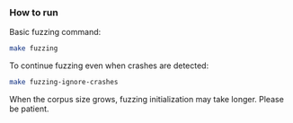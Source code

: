 ### How to run

Basic fuzzing command:
```bash
make fuzzing
```

To continue fuzzing even when crashes are detected:
```bash
make fuzzing-ignore-crashes
```

When the corpus size grows, fuzzing initialization may take longer. Please be patient.
